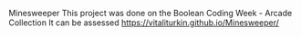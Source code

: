 Minesweeper
This project was done on the Boolean Coding Week - Arcade Collection
It can be assessed https://vitaliturkin.github.io/Minesweeper/
